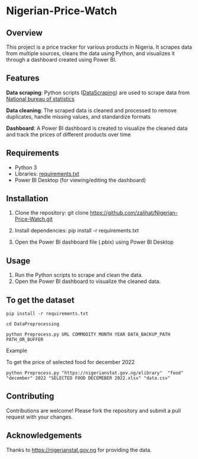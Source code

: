 # **Nigerian-Price-Watch**

## Overview
This project is a price tracker for various products in Nigeria. It scrapes data from multiple sources, cleans the data using Python, and visualizes it through a dashboard created using Power BI.

## Features



**Data scraping**: Python scripts ([DataScraping](https://github.com/zalihat/Nigerian-Price-Watch/tree/master/DataScraping)) are used to scrape data from [National bureau of statistics ](https://nigerianstat.gov.ng/) 

**Data cleaning**: The scraped data is cleaned and processed to remove duplicates, handle missing values, and standardize formats

**Dashboard**: A Power BI dashboard is created to visualize the cleaned data and track the prices of different products over time

## Requirements

 * Python 3
 * Libraries: [requirements.txt](https://github.com/zalihat/Nigerian-Price-Watch/blob/master/requirements.txt)
 * Power BI Desktop (for viewing/editing the dashboard)
 
 ## Installation
 
 1. Clone the repository: git clone https://github.com/zalihat/Nigerian-Price-Watch.git
 
 2. Install dependencies: pip install -r requirements.txt
 
 3. Open the Power BI dashboard file (.pbix) using Power BI Desktop

 ## Usage
 
 1. Run the Python scripts to scrape and clean the data.
 2. Open the Power BI dashboard to visualize the cleaned data.
<!-- <img src="./2/to/img.jpg" alt="Dashboard /> -->

<!-- <img src="Dashboard\dasboard.PNG" alt="Dashboard" /> -->


## To get the dataset

```
pip install -r requirements.txt
```
```
cd DataPreprocessing
```

```
python Preprocess.py URL COMMODITY MONTH YEAR DATA_BACKUP_PATH PATH_OR_BUFFER
````

<p>Example</p>

To get the price of selected food for december 2022
```
python Preprocess.py "https://nigerianstat.gov.ng/elibrary"  "food" "december" 2022 "SELECTED FOOD DECEMEBER 2022.xlsx" "data.csv"

```



## Contributing

Contributions are welcome! Please fork the repository and submit a pull request with your changes.

## Acknowledgements

Thanks to https://nigerianstat.gov.ng for providing the data.



